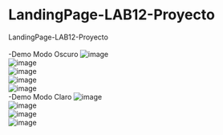 # LandingPage-LAB12-Proyecto
LandingPage-LAB12-Proyecto <br> <br>
-Demo Modo Oscuro
![image](https://github.com/luisc0230/LandingPage-LAB12-Proyecto/assets/122585598/96c1c386-1d9c-4e0e-99cf-e9ee92c25f09)
<br>
![image](https://github.com/luisc0230/LandingPage-LAB12-Proyecto/assets/122585598/a829412e-e34d-48f7-9cae-fb16561c2dee)
<br>
![image](https://github.com/luisc0230/LandingPage-LAB12-Proyecto/assets/122585598/684f25e6-0f96-48bf-9f51-72b592ea1a30)
<br>
![image](https://github.com/luisc0230/LandingPage-LAB12-Proyecto/assets/122585598/f1cace9c-4612-40af-ab8d-d4f1785ccac0)
<br>
![image](https://github.com/luisc0230/LandingPage-LAB12-Proyecto/assets/122585598/d709c1bd-25f0-485b-8957-3f8def7b5a81)
<br>
-Demo Modo Claro 
![image](https://github.com/luisc0230/LandingPage-LAB12-Proyecto/assets/122585598/ddb735ed-5c63-4f79-a3e5-a227b046491e)
<br>
![image](https://github.com/luisc0230/LandingPage-LAB12-Proyecto/assets/122585598/53ce4c97-01c1-4dda-97ab-7a8968008245)
<br>
![image](https://github.com/luisc0230/LandingPage-LAB12-Proyecto/assets/122585598/a1530664-47fe-4ea9-a832-330ae512db67)
<br>
![image](https://github.com/luisc0230/LandingPage-LAB12-Proyecto/assets/122585598/05902dde-2900-4e34-ab3c-f90403cfa66d)

